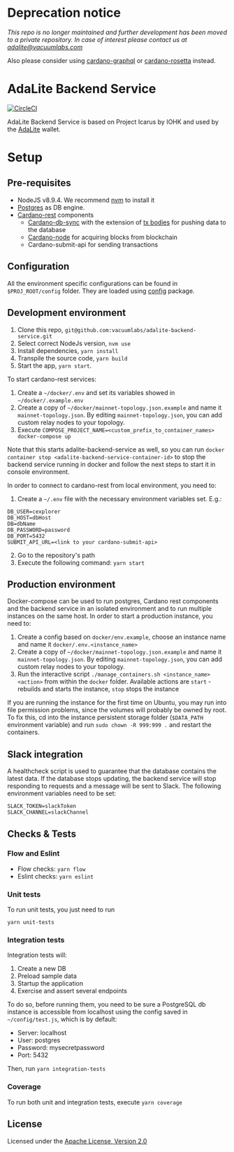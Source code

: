 # Deprecation notice

*This repo is no longer maintained and further development has been moved to a private repository. In case of interest please contact us at adalite@vacuumlabs.com*

Also please consider using [cardano-graphql](https://github.com/input-output-hk/cardano-graphql) or [cardano-rosetta](https://github.com/input-output-hk/cardano-rosetta) instead. 

# AdaLite Backend Service


[![CircleCI](https://circleci.com/gh/vacuumlabs/adalite-backend-service.svg?style=svg)](https://circleci.com/gh/vacuumlabs/adalite-backend-service)

AdaLite Backend Service is based on Project Icarus by IOHK and used by the [AdaLite](https://github.com/vacuumlabs/adalite) wallet.

# Setup

## Pre-requisites

* NodeJS v8.9.4. We recommend [nvm](https://github.com/creationix/nvm) to install it
* [Postgres](https://www.postgresql.org/) as DB engine.
* [Cardano-rest](https://github.com/input-output-hk/cardano-rest) components
  * [Cardano-db-sync](https://github.com/input-output-hk/cardano-db-sync) with the extension of [tx bodies](https://github.com/mebassett/cardano-db-sync/pull/1) for pushing data to the database
  * [Cardano-node](https://github.com/input-output-hk/cardano-node) for acquiring blocks from blockchain
  * Cardano-submit-api for sending transactions

## Configuration

All the environment specific configurations can be found in `$PROJ_ROOT/config` folder.
They are loaded using [config](https://www.npmjs.com/package/config) package.

## Development environment

1.  Clone this repo, `git@github.com:vacuumlabs/adalite-backend-service.git`
2.  Select correct NodeJs version, `nvm use`
3.  Install dependencies, `yarn install`
4.  Transpile the source code, `yarn build`
5.  Start the app, `yarn start`.

To start cardano-rest services:

1. Create a `~/docker/.env` and set its variables showed in `~/docker/.example.env`
2. Create a copy of `~/docker/mainnet-topology.json.example` and name it `mainnet-topology.json`. By editing `mainnet-topology.json`, you can add custom relay nodes to your topology.
3. Execute `COMPOSE_PROJECT_NAME=<custom_prefix_to_container_names> docker-compose up`

Note that this starts adalite-backend-service as well, so you can run `docker container stop <adalite-backend-service-container-id>` to stop the backend service running in docker and follow the next steps to start it in console environment.

In order to connect to cardano-rest from local environment, you need to:

1.  Create a `~/.env` file with the necessary environment variables set. E.g.:

```
DB_USER=cexplorer
DB_HOST=dbHost
DB=dbName
DB_PASSWORD=password
DB_PORT=5432
SUBMIT_API_URL=<link to your cardano-submit-api>
```
2.  Go to the repository's path
3.  Execute the following command: `yarn start`

## Production environment
Docker-compose can be used to run postgres, Cardano rest components and the backend service in an isolated environment and to run multiple instances on the same host. 
In order to start a production instance, you need to:

1. Create a config based on `docker/env.example`, choose an instance name and name it `docker/.env.<instance_name>`
2. Create a copy of `~/docker/mainnet-topology.json.example` and name it `mainnet-topology.json`. By editing `mainnet-topology.json`, you can add custom relay nodes to your topology.
3. Run the interactive script `./manage_containers.sh <instance_name> <action>` from within the `docker` folder. Available actions are `start` - rebuilds and starts the instance, `stop` stops the instance

If you are running the instance for the first time on Ubuntu, you may run into file permission problems, since the volumes will probably be owned by root. To fix this, cd into the instance persistent storage folder (`$DATA_PATH` environment variable) and run `sudo chown -R 999:999 .` and restart the containers.

## Slack integration

A healthcheck script is used to guarantee that the database contains the latest data. If the database stops updating, the backend service will stop responding to requests and a message will be sent to Slack. The following environment variables need to be set:
```
SLACK_TOKEN=slackToken
SLACK_CHANNEL=slackChannel
```

## Checks & Tests

### Flow and Eslint

* Flow checks: `yarn flow`
* Eslint checks: `yarn eslint`

### Unit tests

To run unit tests, you just need to run

`yarn unit-tests`

### Integration tests

Integration tests will:

1. Create a new DB
2. Preload sample data
3. Startup the application
4. Exercise and assert several endpoints

To do so, before running them, you need to be sure a PostgreSQL db instance is accessible from localhost
using the config saved in `~/config/test.js`, which is by default:

* Server: localhost
* User: postgres
* Password: mysecretpassword
* Port: 5432

Then, run `yarn integration-tests`

### Coverage

To run both unit and integration tests, execute `yarn coverage`

## License

Licensed under the [Apache License, Version 2.0](LICENSE.md)

